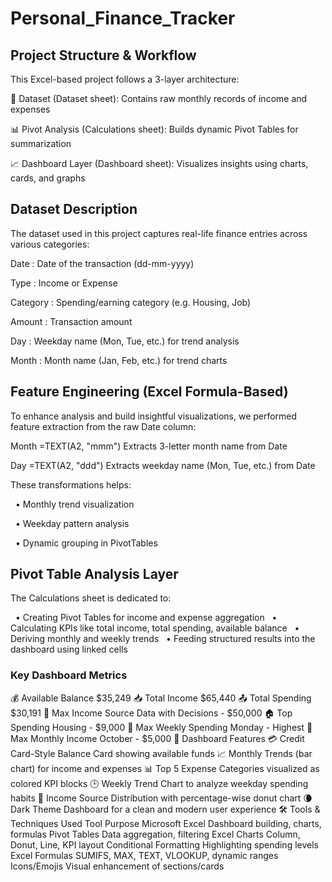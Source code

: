 # Personal_Finance_Tracker

## Project Structure & Workflow
This Excel-based project follows a 3-layer architecture:

📑 Dataset (Dataset sheet): Contains raw monthly records of income and expenses

📊 Pivot Analysis (Calculations sheet): Builds dynamic Pivot Tables for summarization

📈 Dashboard Layer (Dashboard sheet): Visualizes insights using charts, cards, and graphs


## Dataset Description
The dataset used in this project captures real-life finance entries across various categories:

Date : Date of the transaction (dd-mm-yyyy)

Type :	Income or Expense

Category :	Spending/earning category (e.g. Housing, Job)

Amount :	Transaction amount

Day :	Weekday name (Mon, Tue, etc.) for trend analysis

Month :	Month name (Jan, Feb, etc.) for trend charts

## Feature Engineering (Excel Formula-Based)
To enhance analysis and build insightful visualizations, we performed feature extraction from the raw Date column:

Month	=TEXT(A2, "mmm")	Extracts 3-letter month name from Date

Day	=TEXT(A2, "ddd")	Extracts weekday name (Mon, Tue, etc.) from Date

These transformations helps:

  • Monthly trend visualization
  
  • Weekday pattern analysis
  
  • Dynamic grouping in PivotTables

## Pivot Table Analysis Layer
The Calculations sheet is dedicated to:

  • Creating Pivot Tables for income and expense aggregation
  • Calculating KPIs like total income, total spending, available balance
  • Deriving monthly and weekly trends
  • Feeding structured results into the dashboard using linked cells


### Key Dashboard Metrics

💰 Available Balance	$35,249
📥 Total Income	$65,440
📤 Total Spending	$30,191
🧾 Max Income Source	Data with Decisions - $50,000
🏠 Top Spending	Housing - $9,000
📅 Max Weekly Spending	Monday - Highest
📆 Max Monthly Income	October - $5,000
🧩 Dashboard Features
💳 Credit Card-Style Balance Card showing available funds
📈 Monthly Trends (bar chart) for income and expenses
📊 Top 5 Expense Categories visualized as colored KPI blocks
🕒 Weekly Trend Chart to analyze weekday spending habits
🍩 Income Source Distribution with percentage-wise donut chart
🌘 Dark Theme Dashboard for a clean and modern user experience
🛠 Tools & Techniques Used
Tool	Purpose
Microsoft Excel	Dashboard building, charts, formulas
Pivot Tables	Data aggregation, filtering
Excel Charts	Column, Donut, Line, KPI layout
Conditional Formatting	Highlighting spending levels
Excel Formulas	SUMIFS, MAX, TEXT, VLOOKUP, dynamic ranges
Icons/Emojis	Visual enhancement of sections/cards
